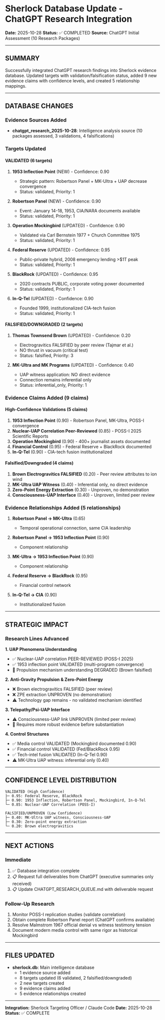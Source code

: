 # Sherlock Database Update - ChatGPT Research Integration
**Date:** 2025-10-28
**Status:** ✅ COMPLETED
**Source:** ChatGPT Initial Assessment (10 Research Packages)

---

## SUMMARY

Successfully integrated ChatGPT research findings into Sherlock evidence database. Updated targets with validation/falsification status, added 9 new evidence claims with confidence levels, and created 5 relationship mappings.

---

## DATABASE CHANGES

### Evidence Sources Added
- **chatgpt_research_2025-10-28**: Intelligence analysis source (10 packages assessed, 3 validations, 4 falsifications)

### Targets Updated

#### VALIDATED (6 targets)
1. **1953 Inflection Point** (NEW) - Confidence: 0.90
   - Strategic pattern: Robertson Panel + MK-Ultra + UAP decrease convergence
   - Status: validated, Priority: 1

2. **Robertson Panel** (NEW) - Confidence: 0.90
   - Event: January 14-18, 1953, CIA/NARA documents available
   - Status: validated, Priority: 1

3. **Operation Mockingbird** (UPDATED) - Confidence: 0.90
   - Validated via Carl Bernstein 1977 + Church Committee 1975
   - Status: validated, Priority: 1

4. **Federal Reserve** (UPDATED) - Confidence: 0.95
   - Public-private hybrid, 2008 emergency lending >$1T peak
   - Status: validated, Priority: 1

5. **BlackRock** (UPDATED) - Confidence: 0.95
   - 2020 contracts PUBLIC, corporate voting power documented
   - Status: validated, Priority: 1

6. **In-Q-Tel** (UPDATED) - Confidence: 0.90
   - Founded 1999, institutionalized CIA-tech fusion
   - Status: validated, Priority: 1

#### FALSIFIED/DOWNGRADED (2 targets)
1. **Thomas Townsend Brown** (UPDATED) - Confidence: 0.20
   - Electrogravitics FALSIFIED by peer review (Tajmar et al.)
   - NO thrust in vacuum (critical test)
   - Status: falsified, Priority: 3

2. **MK-Ultra and MK Programs** (UPDATED) - Confidence: 0.40
   - UAP witness application: NO direct evidence
   - Connection remains inferential only
   - Status: inferential_only, Priority: 1

### Evidence Claims Added (9 claims)

#### High-Confidence Validations (5 claims)
1. **1953 Inflection Point** (0.90) - Robertson Panel, MK-Ultra, POSS-I convergence
2. **Nuclear-UAP Correlation Peer-Reviewed** (0.85) - POSS-I 2025 Scientific Reports
3. **Operation Mockingbird** (0.90) - 400+ journalist assets documented
4. **Financial Control** (0.95) - Federal Reserve + BlackRock documented
5. **In-Q-Tel** (0.90) - CIA-tech fusion institutionalized

#### Falsified/Downgraded (4 claims)
1. **Brown Electrogravitics FALSIFIED** (0.20) - Peer review attributes to ion wind
2. **MK-Ultra UAP Witness** (0.40) - Inferential only, no direct evidence
3. **Zero-Point Energy Extraction** (0.30) - Unproven, no demonstration
4. **Consciousness-UAP Interface** (0.40) - Unproven, limited peer review

### Evidence Relationships Added (5 relationships)

1. **Robertson Panel → MK-Ultra** (0.65)
   - Temporal operational connection, same CIA leadership

2. **Robertson Panel → 1953 Inflection Point** (0.90)
   - Component relationship

3. **MK-Ultra → 1953 Inflection Point** (0.90)
   - Component relationship

4. **Federal Reserve → BlackRock** (0.95)
   - Financial control network

5. **In-Q-Tel → CIA** (0.90)
   - Institutionalized fusion

---

## STRATEGIC IMPACT

### Research Lines Advanced

**1. UAP Phenomena Understanding**
- ✅ Nuclear-UAP correlation PEER-REVIEWED (POSS-I 2025)
- ✅ 1953 inflection point VALIDATED (multi-program convergence)
- 🔄 Propulsion mechanism understanding DEGRADED (Brown falsified)

**2. Anti-Gravity Propulsion & Zero-Point Energy**
- ❌ Brown electrogravitics FALSIFIED (peer review)
- ❌ ZPE extraction UNPROVEN (no demonstration)
- ⚠️ Technology gap remains - no validated mechanism identified

**3. Telepathy/Psi-UAP Interface**
- ⚠️ Consciousness-UAP link UNPROVEN (limited peer review)
- 🔄 Requires more robust evidence before substantiation

**4. Control Structures**
- ✅ Media control VALIDATED (Mockingbird documented 0.90)
- ✅ Financial control VALIDATED (Fed/BlackRock 0.95)
- ✅ Tech-intel fusion VALIDATED (In-Q-Tel 0.90)
- ⚠️ MK-Ultra UAP witness: inferential only (0.40)

---

## CONFIDENCE LEVEL DISTRIBUTION

```
VALIDATED (High Confidence)
├─ 0.95: Federal Reserve, BlackRock
├─ 0.90: 1953 Inflection, Robertson Panel, Mockingbird, In-Q-Tel
└─ 0.85: Nuclear-UAP Correlation (POSS-I)

FALSIFIED/UNPROVEN (Low Confidence)
├─ 0.40: MK-Ultra UAP witness, Consciousness-UAP
├─ 0.30: Zero-point energy extraction
└─ 0.20: Brown electrogravitics
```

---

## NEXT ACTIONS

### Immediate
1. ✅ Database integration complete
2. 📋 Request full deliverables from ChatGPT (executive summaries only received)
3. 📋 Update CHATGPT_RESEARCH_QUEUE.md with deliverable request

### Follow-Up Research
1. Monitor POSS-I replication studies (validate correlation)
2. Obtain complete Robertson Panel report (ChatGPT confirms available)
3. Resolve Malmstrom 1967 official denial vs witness testimony tension
4. Document modern media control with same rigor as historical Mockingbird

---

## FILES UPDATED

- **sherlock.db**: Main intelligence database
  - 1 evidence source added
  - 8 targets updated (6 validated, 2 falsified/downgraded)
  - 2 new targets created
  - 9 evidence claims added
  - 5 evidence relationships created

---

**Integration:** Sherlock Targeting Officer / Claude Code
**Date:** 2025-10-28
**Status:** ✅ COMPLETE
